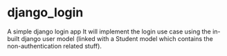# django_login
A simple django login app
It will implement the login use case using the in-built django user model (linked with a Student model which contains the 
non-authentication related stuff).
